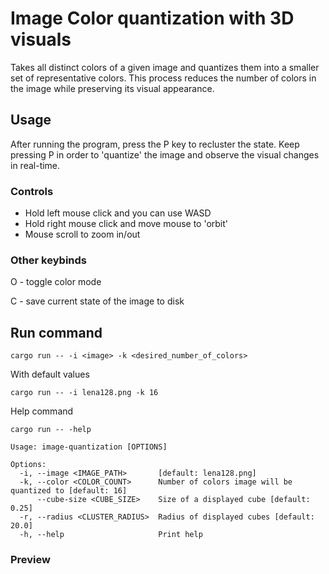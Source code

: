 # Image Color quantization with 3D visuals
Takes all distinct colors of a given image and quantizes them into a smaller set of representative colors. This process reduces the number of colors in the image while preserving its visual appearance.

## Usage
After running the program, press the P key to recluster the state. Keep pressing P in order to 'quantize' the image and observe the visual changes in real-time.

### Controls
- Hold left mouse click and you can use WASD
- Hold right mouse click and move mouse to 'orbit'
- Mouse scroll to zoom in/out

### Other keybinds
O - toggle color mode

C - save current state of the image to disk

## Run command
```shell
cargo run -- -i <image> -k <desired_number_of_colors>
```

With default values
```shell
cargo run -- -i lena128.png -k 16
```

Help command
```shell
cargo run -- -help

Usage: image-quantization [OPTIONS]

Options:
  -i, --image <IMAGE_PATH>       [default: lena128.png]
  -k, --color <COLOR_COUNT>      Number of colors image will be quantized to [default: 16]
      --cube-size <CUBE_SIZE>    Size of a displayed cube [default: 0.25]
  -r, --radius <CLUSTER_RADIUS>  Radius of displayed cubes [default: 20.0]
  -h, --help                     Print help
```

### Preview
